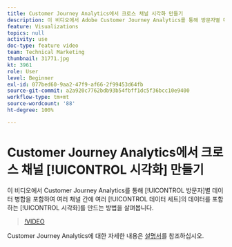 ```yaml
---
title: Customer Journey Analytics에서 크로스 채널 시각화 만들기
description: 이 비디오에서 Adobe Customer Journey Analytics를 통해 방문자별 데이터 병합을 포함하여 여러 채널 간에 여러 데이터 세트의 데이터를 포함하는 시각화를 만드는 방법을 살펴봅니다.
feature: Visualizations
topics: null
activity: use
doc-type: feature video
team: Technical Marketing
thumbnail: 31771.jpg
kt: 3961
role: User
level: Beginner
exl-id: 077bed60-9aa2-47f9-af66-2f99453d64fb
source-git-commit: a2a920c7762bdb93b54fbff1dc5f36bcc10e9400
workflow-type: tm+mt
source-wordcount: '88'
ht-degree: 100%

---
```


# Customer Journey Analytics에서 크로스 채널 [!UICONTROL 시각화] 만들기

이 비디오에서 Customer Journey Analytics를 통해 [!UICONTROL 방문자]별 데이터 병합을 포함하여 여러 채널 간에 여러 [!UICONTROL 데이터 세트]의 데이터를 포함하는 [!UICONTROL 시각화]를 만드는 방법을 살펴봅니다.

>[!VIDEO](https://video.tv.adobe.com/v/31771/?quality=12&learn=on)

Customer Journey Analytics에 대한 자세한 내용은 [설명서](https://experienceleague.adobe.com/docs/analytics-platform/using/cja-landing.html)를 참조하십시오.
